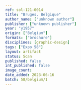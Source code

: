 ```yaml
---
ref: sol-121-0014
title: "Bruges. Belgique"
author_name: ["unknown author"]
publisher: ["unknown publisher"]
year: "y1957"
origin: ["Belgium"]
formats: ["brochure"]
disciplines: [graphic-design]
tags: ["Expo 58"]
layout: artifact
status: Scan
published: false
int_published: false
image_count:
date_added: 2023-06-16
batch: 58/belgium/1
---
```

